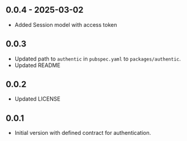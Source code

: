 ## 0.0.4 - 2025-03-02

- Added Session model with access token

## 0.0.3

- Updated path to `authentic` in `pubspec.yaml` to `packages/authentic`.
- Updated README

## 0.0.2

- Updated LICENSE

## 0.0.1

- Initial version with defined contract for authentication.